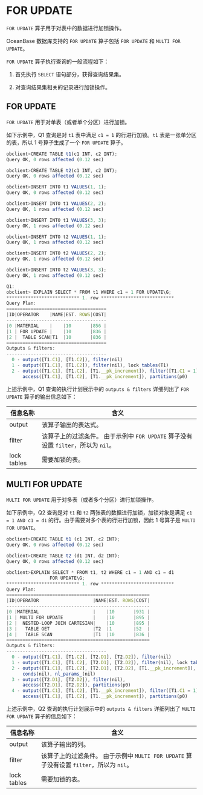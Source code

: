 FOR UPDATE 
===============================

`FOR UPDATE` 算子用于对表中的数据进行加锁操作。

OceanBase 数据库支持的 `FOR UPDATE` 算子包括 `FOR UPDATE` 和 `MULTI FOR UPDATE`。

`FOR UPDATE` 算子执行查询的一般流程如下：

1. 首先执行 `SELECT` 语句部分，获得查询结果集。

   

2. 对查询结果集相关的记录进行加锁操作。

   




FOR UPDATE 
-------------------------------

`FOR UPDATE` 用于对单表（或者单个分区）进行加锁。

如下示例中，Q1 查询是对 `t1` 表中满足 `c1 = 1` 的行进行加锁。`t1` 表是一张单分区的表，所以 1 号算子生成了一个 `FOR UPDATE` 算子。

```javascript
obclient>CREATE TABLE t1(c1 INT, c2 INT);
Query OK, 0 rows affected (0.12 sec)

obclient>CREATE TABLE t2(c1 INT, c2 INT);
Query OK, 0 rows affected (0.12 sec)

obclient>INSERT INTO t1 VALUES(1, 1);
Query OK, 0 rows affected (0.12 sec)

obclient>INSERT INTO t1 VALUES(2, 2);
Query OK, 1 rows affected (0.12 sec)

obclient>INSERT INTO t1 VALUES(3, 3);
Query OK, 1 rows affected (0.12 sec)

obclient>INSERT INTO t2 VALUES(1, 1);
Query OK, 1 rows affected (0.12 sec)

obclient>INSERT INTO t2 VALUES(2, 2);
Query OK, 1 rows affected (0.12 sec)

obclient>INSERT INTO t2 VALUES(3, 3);
Query OK, 1 rows affected (0.12 sec)

Q1: 
obclient> EXPLAIN SELECT * FROM t1 WHERE c1 = 1 FOR UPDATE\G;
*************************** 1. row ***************************
Query Plan:
=====================================
|ID|OPERATOR    |NAME|EST. ROWS|COST|
-------------------------------------
|0 |MATERIAL    |    |10       |856 |
|1 | FOR UPDATE |    |10       |836 |
|2 |  TABLE SCAN|T1  |10       |836 |
=====================================
Outputs & filters:
-------------------------------------
  0 - output([T1.C1], [T1.C2]), filter(nil)
  1 - output([T1.C1], [T1.C2]), filter(nil), lock tables(T1)
  2 - output([T1.C1], [T1.C2], [T1.__pk_increment]), filter([T1.C1 = 1]),
      access([T1.C1], [T1.C2], [T1.__pk_increment]), partitions(p0)
```



上述示例中，Q1 查询的执行计划展示中的 `outputs & filters` 详细列出了 `FOR UPDATE` 算子的输出信息如下：


|  **信息名称**   |                                  **含义**                                  |
|-------------|--------------------------------------------------------------------------|
| output      | 该算子输出的表达式。                                                               |
| filter      | 该算子上的过滤条件。 由于示例中 `FOR UPDATE` 算子没有设置 `filter`，所以为 `nil`。 |
| lock tables | 需要加锁的表。                                                                  |



MULTI FOR UPDATE 
-------------------------------------

`MULTI FOR UPDATE` 用于对多表（或者多个分区）进行加锁操作。

如下示例中，Q2 查询是对 `t1` 和 `t2` 两张表的数据进行加锁，加锁对象是满足 `c1 = 1 AND c1 = d1` 的行。由于需要对多个表的行进行加锁，因此 1 号算子是 `MULTI FOR UPDATE`。

```javascript
obclient>CREATE TABLE t1 (c1 INT, c2 INT);
Query OK, 0 rows affected (0.12 sec)

obclient>CREATE TABLE t2 (d1 INT, d2 INT);
Query OK, 0 rows affected (0.12 sec)

obclient>EXPLAIN SELECT * FROM t1, t2 WHERE c1 = 1 AND c1 = d1 
                FOR UPDATE\G;
*************************** 1. row ***************************
Query Plan:
=====================================================
|ID|OPERATOR                    |NAME|EST. ROWS|COST|
-----------------------------------------------------
|0 |MATERIAL                    |    |10       |931 |
|1 | MULTI FOR UPDATE           |    |10       |895 |
|2 |  NESTED-LOOP JOIN CARTESIAN|    |10       |895 |
|3 |   TABLE GET                |T2  |1        |52  |
|4 |   TABLE SCAN               |T1  |10       |836 |
=====================================================
Outputs & filters:
-------------------------------------
  0 - output([T1.C1], [T1.C2], [T2.D1], [T2.D2]), filter(nil)
  1 - output([T1.C1], [T1.C2], [T2.D1], [T2.D2]), filter(nil), lock tables(T1, T2)
  2 - output([T1.C1], [T1.C2], [T2.D1], [T2.D2], [T1.__pk_increment]), filter(nil),
      conds(nil), nl_params_(nil)
  3 - output([T2.D1], [T2.D2]), filter(nil),
      access([T2.D1], [T2.D2]), partitions(p0)
  4 - output([T1.C1], [T1.C2], [T1.__pk_increment]), filter([T1.C1 = 1]),
      access([T1.C1], [T1.C2], [T1.__pk_increment]), partitions(p0)
```



上述示例中，Q2 查询的执行计划展示中的 `outputs & filters` 详细列出了 `MULTI FOR UPDATE` 算子的信息如下：


|  **信息名称**   |                                     **含义**                                     |
|-------------|--------------------------------------------------------------------------------|
| output      | 该算子输出的列。                                                                       |
| filter      | 该算子上的过滤条件。 由于示例中 `MULTI FOR UPDATE` 算子没有设置 `filter`，所以为 `nil`。 |
| lock tables | 需要加锁的表。                                                                        |


